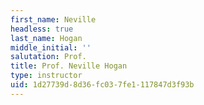 ```yaml
---
first_name: Neville
headless: true
last_name: Hogan
middle_initial: ''
salutation: Prof.
title: Prof. Neville Hogan
type: instructor
uid: 1d27739d-8d36-fc03-7fe1-117847d3f93b
---
```

